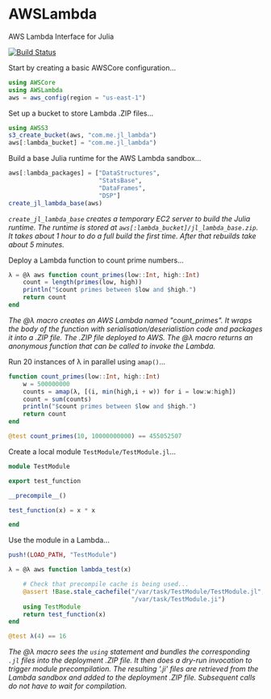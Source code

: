 # AWSLambda

AWS Lambda Interface for Julia

[![Build Status](https://travis-ci.org/samoconnor/AWSLambda.jl.svg)](https://travis-ci.org/samoconnor/AWSLambda.jl)


Start by creating a basic AWSCore configuration...

```julia
using AWSCore
using AWSLambda
aws = aws_config(region = "us-east-1")
```


Set up a bucket to store Lambda .ZIP files...

```julia
using AWSS3
s3_create_bucket(aws, "com.me.jl_lambda")
aws[:lambda_bucket] = "com.me.jl_lambda")
```


Build a base Julia runtime for the AWS Lambda sandbox...

```julia
aws[:lambda_packages] = ["DataStructures",
                         "StatsBase",
                         "DataFrames",
                         "DSP"]
create_jl_lambda_base(aws)
```

_`create_jl_lambda_base` creates a temporary EC2 server to build the Julia runtime.
The runtime is stored at `aws[:lambda_bucket]/jl_lambda_base.zip`.
It takes about 1 hour to do a full build the first time.
After that rebuilds take about 5 minutes._


Deploy a Lambda function to count prime numbers...

```julia
λ = @λ aws function count_primes(low::Int, high::Int)
    count = length(primes(low, high))
    println("$count primes between $low and $high.")
    return count
end
```
_The @λ macro creates an AWS Lambda named "count_primes". It wraps the body
of the function with serialisation/deserialistion code and packages it into
a .ZIP file. The .ZIP file deployed to AWS. The @λ macro returns an
anonymous function that can be called to invoke the Lambda._

Run 20 instances of λ in parallel using `amap()`...

```julia
function count_primes(low::Int, high::Int)
    w = 500000000
    counts = amap(λ, [(i, min(high,i + w)) for i = low:w:high])
    count = sum(counts)
    println("$count primes between $low and $high.")
    return count
end

@test count_primes(10, 10000000000) == 455052507
```

Create a local module  `TestModule/TestModule.jl`...

```julia
module TestModule

export test_function

__precompile__()

test_function(x) = x * x

end
```


Use the module in a Lambda...

```julia
push!(LOAD_PATH, "TestModule")

λ = @λ aws function lambda_test(x)

    # Check that precompile cache is being used...
    @assert !Base.stale_cachefile("/var/task/TestModule/TestModule.jl",
                                  "/var/task/TestModule.ji")
    using TestModule
    return test_function(x)
end

@test λ(4) == 16
```
_The @λ macro sees the `using` statement and bundles the corresponding `.jl`
files into the deployment .ZIP file. It then does a dry-run invocation to
trigger module precompilation. The resulting '.ji' files are retrieved from
the Lambda sandbox and added to the deployment .ZIP file. Subsequent calls
do not have to wait for compilation._
